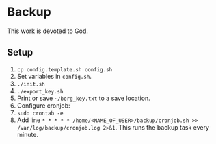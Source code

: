 # Backup

This work is devoted to God.

## Setup

1. `cp config.template.sh config.sh`
2. Set variables in `config.sh`.
3. `./init.sh`
4. `./export_key.sh`
5. Print or save `~/borg_key.txt` to a save location.
6. Configure cronjob:
  1. `sudo crontab -e`
  2. Add line `* * * * * /home/<NAME_OF_USER>/backup/cronjob.sh >> /var/log/backup/cronjob.log 2>&1`. This runs the backup task every minute.

